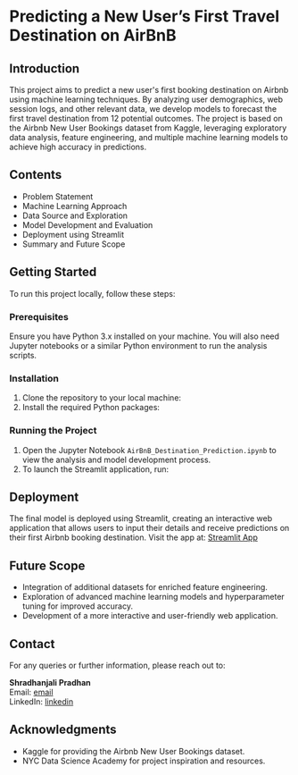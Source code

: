 # Predicting a New User’s First Travel Destination on AirBnB

## Introduction
This project aims to predict a new user's first booking destination on Airbnb using machine learning techniques. By analyzing user demographics, web session logs, and other relevant data, we develop models to forecast the first travel destination from 12 potential outcomes. The project is based on the Airbnb New User Bookings dataset from Kaggle, leveraging exploratory data analysis, feature engineering, and multiple machine learning models to achieve high accuracy in predictions.

## Contents
- Problem Statement
- Machine Learning Approach
- Data Source and Exploration
- Model Development and Evaluation
- Deployment using Streamlit
- Summary and Future Scope

## Getting Started
To run this project locally, follow these steps:

### Prerequisites
Ensure you have Python 3.x installed on your machine. You will also need Jupyter notebooks or a similar Python environment to run the analysis scripts.

### Installation
1. Clone the repository to your local machine:
2. Install the required Python packages:

### Running the Project
1. Open the Jupyter Notebook `AirBnB_Destination_Prediction.ipynb` to view the analysis and model development process.
2. To launch the Streamlit application, run:

## Deployment
The final model is deployed using Streamlit, creating an interactive web application that allows users to input their details and receive predictions on their first Airbnb booking destination. Visit the app at: [Streamlit App](https://shradhanjalipradhan-airbnb-dep-s-dep-1-5lfz1h.streamlitapp.com/)

## Future Scope
- Integration of additional datasets for enriched feature engineering.
- Exploration of advanced machine learning models and hyperparameter tuning for improved accuracy.
- Development of a more interactive and user-friendly web application.

## Contact
For any queries or further information, please reach out to:

**Shradhanjali Pradhan**  
Email: [email](edu.shradhanjali@gmail.com)  
LinkedIn: [linkedin](https://www.linkedin.com/in/shradhanjalipradhan/)

## Acknowledgments
- Kaggle for providing the Airbnb New User Bookings dataset.
- NYC Data Science Academy for project inspiration and resources.
